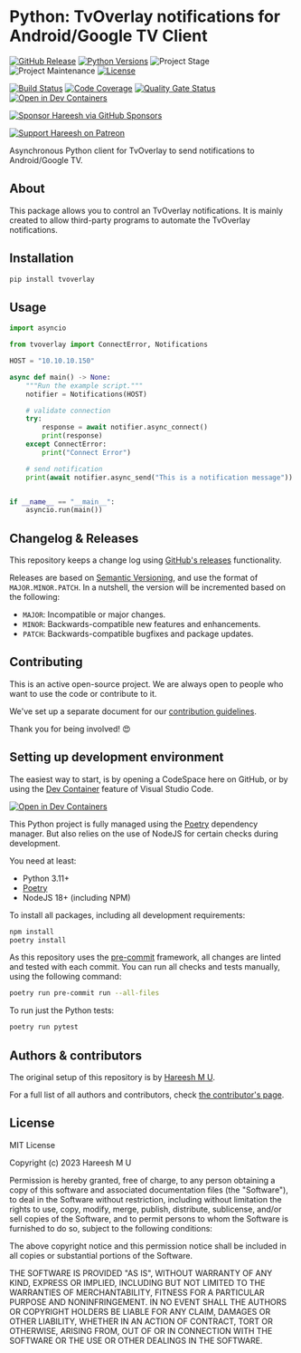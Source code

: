 # Python: TvOverlay notifications for Android/Google TV Client

[![GitHub Release][releases-shield]][releases]
[![Python Versions][python-versions-shield]][pypi]
![Project Stage][project-stage-shield]
![Project Maintenance][maintenance-shield]
[![License][license-shield]](LICENSE.md)

[![Build Status][build-shield]][build]
[![Code Coverage][codecov-shield]][codecov]
[![Quality Gate Status][sonarcloud-shield]][sonarcloud]
[![Open in Dev Containers][devcontainer-shield]][devcontainer]

[![Sponsor Hareesh via GitHub Sponsors][github-sponsors-shield]][github-sponsors]

[![Support Hareesh on Patreon][patreon-shield]][patreon]

Asynchronous Python client for TvOverlay to send notifications to Android/Google TV.

## About

This package allows you to control an TvOverlay notifications. It is mainly created to allow third-party programs to automate
the TvOverlay notifications.

## Installation

```bash
pip install tvoverlay
```

## Usage

```python
import asyncio

from tvoverlay import ConnectError, Notifications

HOST = "10.10.10.150"

async def main() -> None:
    """Run the example script."""
    notifier = Notifications(HOST)

    # validate connection
    try:
        response = await notifier.async_connect()
        print(response)
    except ConnectError:
        print("Connect Error")

    # send notification
    print(await notifier.async_send("This is a notification message"))


if __name__ == "__main__":
    asyncio.run(main())
```

## Changelog & Releases

This repository keeps a change log using [GitHub's releases][releases]
functionality.

Releases are based on [Semantic Versioning][semver], and use the format
of `MAJOR.MINOR.PATCH`. In a nutshell, the version will be incremented
based on the following:

- `MAJOR`: Incompatible or major changes.
- `MINOR`: Backwards-compatible new features and enhancements.
- `PATCH`: Backwards-compatible bugfixes and package updates.

## Contributing

This is an active open-source project. We are always open to people who want to
use the code or contribute to it.

We've set up a separate document for our
[contribution guidelines](CONTRIBUTING.md).

Thank you for being involved! :heart_eyes:

## Setting up development environment

The easiest way to start, is by opening a CodeSpace here on GitHub, or by using
the [Dev Container][devcontainer] feature of Visual Studio Code.

[![Open in Dev Containers][devcontainer-shield]][devcontainer]

This Python project is fully managed using the [Poetry][poetry] dependency
manager. But also relies on the use of NodeJS for certain checks during
development.

You need at least:

- Python 3.11+
- [Poetry][poetry-install]
- NodeJS 18+ (including NPM)

To install all packages, including all development requirements:

```bash
npm install
poetry install
```

As this repository uses the [pre-commit][pre-commit] framework, all changes
are linted and tested with each commit. You can run all checks and tests
manually, using the following command:

```bash
poetry run pre-commit run --all-files
```

To run just the Python tests:

```bash
poetry run pytest
```

## Authors & contributors

The original setup of this repository is by [Hareesh M U][hareeshmu].

For a full list of all authors and contributors,
check [the contributor's page][contributors].

## License

MIT License

Copyright (c) 2023 Hareesh M U

Permission is hereby granted, free of charge, to any person obtaining a copy
of this software and associated documentation files (the "Software"), to deal
in the Software without restriction, including without limitation the rights
to use, copy, modify, merge, publish, distribute, sublicense, and/or sell
copies of the Software, and to permit persons to whom the Software is
furnished to do so, subject to the following conditions:

The above copyright notice and this permission notice shall be included in all
copies or substantial portions of the Software.

THE SOFTWARE IS PROVIDED "AS IS", WITHOUT WARRANTY OF ANY KIND, EXPRESS OR
IMPLIED, INCLUDING BUT NOT LIMITED TO THE WARRANTIES OF MERCHANTABILITY,
FITNESS FOR A PARTICULAR PURPOSE AND NONINFRINGEMENT. IN NO EVENT SHALL THE
AUTHORS OR COPYRIGHT HOLDERS BE LIABLE FOR ANY CLAIM, DAMAGES OR OTHER
LIABILITY, WHETHER IN AN ACTION OF CONTRACT, TORT OR OTHERWISE, ARISING FROM,
OUT OF OR IN CONNECTION WITH THE SOFTWARE OR THE USE OR OTHER DEALINGS IN THE
SOFTWARE.

[build-shield]: https://github.com/hareeshmu/pytvoverlay/actions/workflows/tests.yaml/badge.svg
[build]: https://github.com/hareeshmu/pytvoverlay/actions/workflows/tests.yaml
[codecov-shield]: https://codecov.io/gh/hareeshmu/pytvoverlay/branch/main/graph/badge.svg
[codecov]: https://codecov.io/gh/hareeshmu/pytvoverlay
[contributors]: https://github.com/hareeshmu/pytvoverlay/graphs/contributors
[devcontainer-shield]: https://img.shields.io/static/v1?label=Dev%20Containers&message=Open&color=blue&logo=visualstudiocode
[devcontainer]: https://vscode.dev/redirect?url=vscode://ms-vscode-remote.remote-containers/cloneInVolume?url=https://github.com/hareeshmu/pytvoverlay
[hareeshmu]: https://github.com/hareeshmu
[github-sponsors-shield]: https://img.shields.io/badge/Sponsor-%E2%9D%A4-%23db61a2.svg?&logo=github&logoColor=white&labelColor=181717&style=flat-square
[github-sponsors]: https://github.com/sponsors/hareeshmu
[license-shield]: https://img.shields.io/github/license/hareeshmu/pytvoverlay.svg
[maintenance-shield]: https://img.shields.io/maintenance/yes/2023.svg
[patreon-shield]: https://img.shields.io/endpoint.svg?url=https%3A%2F%2Fshieldsio-patreon.vercel.app%2Fapi%3Fusername%3Dhareeshmu%26type%3Dpatrons&style=flat
[patreon]: https://www.patreon.com/hareeshmu
[poetry-install]: https://python-poetry.org/docs/#installation
[poetry]: https://python-poetry.org
[pre-commit]: https://pre-commit.com/
[project-stage-shield]: https://img.shields.io/badge/project%20stage-experimental-yellow.svg
[pypi]: https://pypi.org/project/tvoverlay/
[python-versions-shield]: https://img.shields.io/pypi/pyversions/tvoverlay
[releases-shield]: https://img.shields.io/github/release/hareeshmu/pytvoverlay.svg
[releases]: https://github.com/hareeshmu/pytvoverlay/releases
[semver]: http://semver.org/spec/v2.0.0.html
[sonarcloud-shield]: https://sonarcloud.io/api/project_badges/measure?project=hareeshmu_tvoverlay&metric=alert_status
[sonarcloud]: https://sonarcloud.io/summary/new_code?id=hareeshmu_tvoverlay

